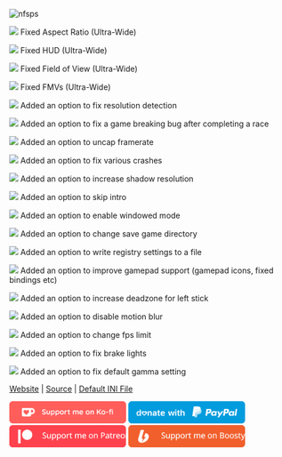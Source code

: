 ![nfsps](http://thirteenag.github.io/screens/nfsps/main2.jpg)

![](https://habrastorage.org/webt/ow/yy/mg/owyymgpibfqzfbwyf_iqoiqrede.png) Fixed Aspect Ratio (Ultra-Wide)

![](https://habrastorage.org/webt/ow/yy/mg/owyymgpibfqzfbwyf_iqoiqrede.png) Fixed HUD (Ultra-Wide)

![](https://habrastorage.org/webt/ow/yy/mg/owyymgpibfqzfbwyf_iqoiqrede.png) Fixed Field of View (Ultra-Wide)

![](https://habrastorage.org/webt/ow/yy/mg/owyymgpibfqzfbwyf_iqoiqrede.png) Fixed FMVs (Ultra-Wide)

![](https://habrastorage.org/webt/d_/eg/ym/d_egymd6w_tem2erocab-e9ikna.png) Added an option to fix resolution detection

![](https://habrastorage.org/webt/d_/eg/ym/d_egymd6w_tem2erocab-e9ikna.png) Added an option to fix a game breaking bug after completing a race

![](https://habrastorage.org/webt/d_/eg/ym/d_egymd6w_tem2erocab-e9ikna.png) Added an option to uncap framerate

![](https://habrastorage.org/webt/d_/eg/ym/d_egymd6w_tem2erocab-e9ikna.png) Added an option to fix various crashes

![](https://habrastorage.org/webt/d_/eg/ym/d_egymd6w_tem2erocab-e9ikna.png) Added an option to increase shadow resolution

![](https://habrastorage.org/webt/d_/eg/ym/d_egymd6w_tem2erocab-e9ikna.png) Added an option to skip intro

![](https://habrastorage.org/webt/d_/eg/ym/d_egymd6w_tem2erocab-e9ikna.png) Added an option to enable windowed mode

![](https://habrastorage.org/webt/d_/eg/ym/d_egymd6w_tem2erocab-e9ikna.png) Added an option to change save game directory

![](https://habrastorage.org/webt/d_/eg/ym/d_egymd6w_tem2erocab-e9ikna.png) Added an option to write registry settings to a file

![](https://habrastorage.org/webt/d_/eg/ym/d_egymd6w_tem2erocab-e9ikna.png) Added an option to improve gamepad support (gamepad icons, fixed bindings etc)

![](https://habrastorage.org/webt/d_/eg/ym/d_egymd6w_tem2erocab-e9ikna.png) Added an option to increase deadzone for left stick

![](https://habrastorage.org/webt/d_/eg/ym/d_egymd6w_tem2erocab-e9ikna.png) Added an option to disable motion blur

![](https://habrastorage.org/webt/d_/eg/ym/d_egymd6w_tem2erocab-e9ikna.png) Added an option to change fps limit

![](https://habrastorage.org/webt/d_/eg/ym/d_egymd6w_tem2erocab-e9ikna.png) Added an option to fix brake lights

![](https://habrastorage.org/webt/d_/eg/ym/d_egymd6w_tem2erocab-e9ikna.png) Added an option to fix default gamma setting

[Website](http://thirteenag.github.io/wfp#nfsps) | [Source](https://github.com/ThirteenAG/WidescreenFixesPack/blob/master/source/NFSProStreet.GenericFix/dllmain.cpp) | [Default INI File](https://github.com/ThirteenAG/WidescreenFixesPack/blob/master/data/NFSProStreet.GenericFix/scripts/NFSProStreet.GenericFix.ini)

<a href="https://ko-fi.com/thirteenag"><img src="https://github.com/ThirteenAG/thirteenag.github.io/raw/master/img/buttons/kofi.svg" height="40"></a> <a href="https://paypal.me/SergeyP13"><img src="https://github.com/ThirteenAG/thirteenag.github.io/raw/master/img/buttons/paypal.svg" height="40"></a> <a href="https://www.patreon.com/ThirteenAG"><img src="https://github.com/ThirteenAG/thirteenag.github.io/raw/master/img/buttons/patreon.svg" height="40"></a> <a href="https://boosty.to/thirteenag/donate"><img src="https://github.com/ThirteenAG/thirteenag.github.io/raw/master/img/buttons/boosty.svg" height="40"></a>